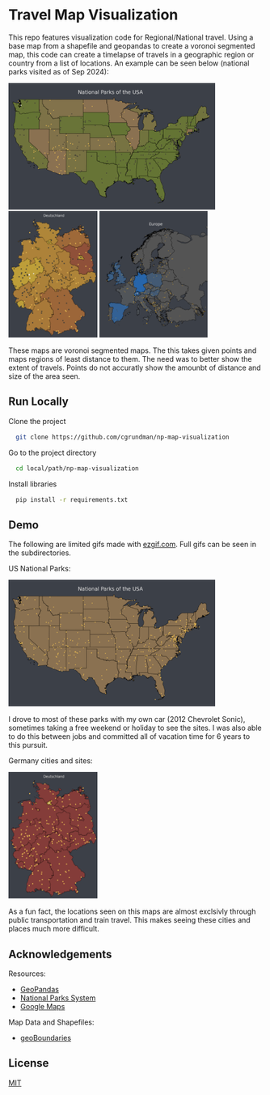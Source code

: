 # Travel Map Visualization

This repo features visualization code for Regional/National travel. Using a base map from a shapefile and geopandas to create a voronoi segmented map, this code can create a timelapse of travels in a geographic region or country from a list of locations. An example can be seen below (national parks visited as of Sep 2024):

<img src="https://github.com/cgrundman/travel-map-visualization/blob/main/plots/us_1.png" height="250"/> <img src="https://github.com/cgrundman/travel-map-visualization/blob/main/plots/de_1.png" height="250"/> <img src="https://github.com/cgrundman/travel-map-visualization/blob/main/plots/eu_1.png" height="250"/>

These maps are voronoi segmented maps. The this takes given points and maps regions of least distance to them. The need was to better show the extent of travels. Points do not accuratly show the amounbt of distance and size of the area seen. 

## Run Locally

Clone the project

```bash
  git clone https://github.com/cgrundman/np-map-visualization
```

Go to the project directory

```bash
  cd local/path/np-map-visualization
```

Install libraries

```bash
  pip install -r requirements.txt
```

## Demo

The following are limited gifs made with [ezgif.com](https://ezgif.com/maker). Full gifs can be seen in the subdirectories.

US National Parks:

<img src="https://github.com/cgrundman/travel-map-visualization/blob/main/gifs/us_1.gif" height="250"/>

I drove to most of these parks with my own car (2012 Chevrolet Sonic), sometimes taking a free weekend or holiday to see the sites. I was also able to do this between jobs and committed all of vacation time for 6 years to this pursuit.

Germany cities and sites:

<img src="https://github.com/cgrundman/travel-map-visualization/blob/main/gifs/de_1.gif" height="250"/>

As a fun fact, the locations seen on this maps are almost exclsivly through public transportation and train travel. This makes seeing these cities and places much more difficult.

## Acknowledgements

Resources:
 - [GeoPandas](https://geopandas.org/en/latest/index.html)
 - [National Parks System](https://www.nps.gov/index.htm)
 - [Google Maps](https://maps.google.com/)

Map Data and Shapefiles:
 - [geoBoundaries](https://www.geoboundaries.org/)

## License

[MIT](https://choosealicense.com/licenses/mit/)
